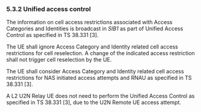 ### 5.3.2 Unified access control

The information on cell access restrictions associated with Access
Categories and Identities is broadcast in *SIB1* as part of Unified
Access Control as specified in TS 38.331 \[3\].

The UE shall ignore Access Category and Identity related cell access
restrictions for cell reselection. A change of the indicated access
restriction shall not trigger cell reselection by the UE.

The UE shall consider Access Category and Identity related cell access
restrictions for NAS initiated access attempts and RNAU as specified in
TS 38.331 \[3\].

A L2 U2N Relay UE does not need to perform the Unified Access Control as
specified in TS 38.331 \[3\], due to the U2N Remote UE access attempt.